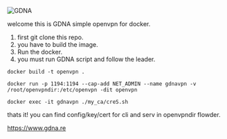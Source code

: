 ![GDNA](https://netinfosecure.com:8443/home/christophe@gdna.re/public-www/logo.jpg)

welcome this is GDNA simple openvpn for docker.

1.  first git clone this repo.
2.  you have to build the image. 
3.  Run the docker.
4.  you must run GDNA script and follow the leader.

```
docker build -t openvpn .
```

```
docker run -p 1194:1194 --cap-add NET_ADMIN --name gdnavpn -v /root/openvpndir:/etc/openvpn -dit openvpn
```

```
docker exec -it gdnavpn ./my_ca/creS.sh
```

thats it!
you can find config/key/cert  for cli and serv in openvpndir flowder.

https://www.gdna.re
